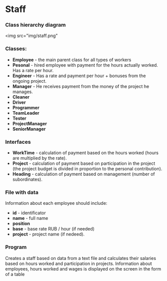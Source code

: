 # Staff

### Class hierarchy diagram 
<img src="img/staff.png"

### Classes:

- **Employee** - the main parent class for all types of workers
- **Pesonal** - hired employee with payment for the hours actually worked. Has a rate per hour.
- **Engineer** - Has a rate and payment per hour + bonuses from the ongoing project. 
- **Manager** - He receives payment from the money of the project he manages. 
- **Cleaner**
- **Driver**
- **Programmer**
- **TeamLeader**
- **Tester** 
- **ProjectManager** 
- **SeniorManager**

### Interfaces

- **WorkTime** - calculation of payment based on the hours worked (hours are multiplied by the rate). 
- **Project** - calculation of payment based on participation in the project (the project budget is divided in proportion to the personal contribution).
- **Heading** - calculation of payment based on management (number of subordinates). 

### File with data

Information about each employee should include:

- **id** - identificator
- **name** - full name
- **position**
- **base** - base rate RUB / hour (if needed)
- **project** - project name (if nedeed).

### Program
Creates a staff based on data from a text file and calculates their salaries based on hours worked and participation in projects. Information about employees, hours worked and wages is displayed on the screen in the form of a table 